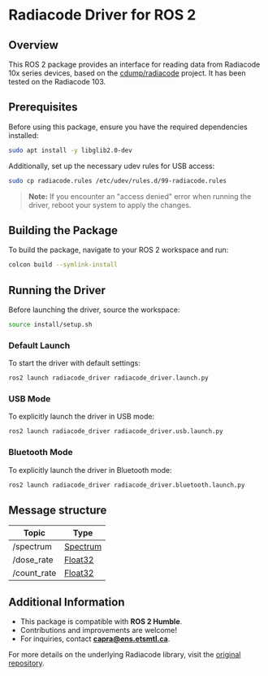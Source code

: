 # Radiacode Driver for ROS 2

## Overview

This ROS 2 package provides an interface for reading data from Radiacode 10x series devices, based on the [cdump/radiacode](https://github.com/cdump/radiacode.git) project. It has been tested on the Radiacode 103.

## Prerequisites

Before using this package, ensure you have the required dependencies installed:

```bash
sudo apt install -y libglib2.0-dev
```

Additionally, set up the necessary udev rules for USB access:

```bash
sudo cp radiacode.rules /etc/udev/rules.d/99-radiacode.rules
```

> **Note:** If you encounter an "access denied" error when running the driver, reboot your system to apply the changes.

## Building the Package

To build the package, navigate to your ROS 2 workspace and run:

```bash
colcon build --symlink-install
```

## Running the Driver

Before launching the driver, source the workspace:

```bash
source install/setup.sh
```

### Default Launch

To start the driver with default settings:

```bash
ros2 launch radiacode_driver radiacode_driver.launch.py
```

### USB Mode

To explicitly launch the driver in USB mode:

```bash
ros2 launch radiacode_driver radiacode_driver.usb.launch.py
```

### Bluetooth Mode

To explicitly launch the driver in Bluetooth mode:

```bash
ros2 launch radiacode_driver radiacode_driver.bluetooth.launch.py
```

## Message structure

| Topic       | Type                          |
| ----------- | ----------------------------- |
| /spectrum   | [Spectrum](/msg/Spectrum.msg) |
| /dose_rate  | [Float32](float_msg)          |
| /count_rate | [Float32](float_msg)          |

## Additional Information

- This package is compatible with **ROS 2 Humble**.
- Contributions and improvements are welcome!
- For inquiries, contact **<capra@ens.etsmtl.ca>**.

For more details on the underlying Radiacode library, visit the [original repository](https://github.com/cdump/radiacode.git).

